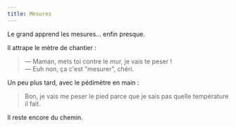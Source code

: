 ```yaml
---
title: Mesures
---
```


Le grand apprend les mesures… enfin presque.

<!-- more -->

Il attrape le mètre de chantier :

> — Maman, mets toi contre le mur, je vais te peser !  
> — Euh non, ça c'est "mesurer", chéri.

Un peu plus tard, avec le pédimètre en main :

> Bon, je vais me peser le pied parce que je sais pas quelle température il
> fait.

Il reste encore du chemin.

